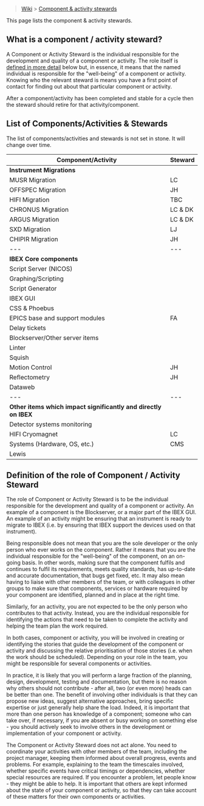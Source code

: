 > [Wiki](Home) > [Component & activity stewards](Component-&-Activity-Stewards)

This page lists the component & activity stewards.

## What is a component / activity steward?
A Component or Activity Steward is the individual responsible for the development and quality of a component or activity.  The role itself is [defined in more detail](#definitionSteward) below but, in essence, it means that the named individual is responsible for the "well-being" of a component or activity.  Knowing who the relevant steward is means you have a first point of contact for finding out about that particular component or activity.

After a component/activity has been completed and stable for a cycle then the steward should retire for that activity/component. 

## List of Components/Activities & Stewards
The list of components/activities and stewards is not set in stone.  It will change over time.

Component/Activity | Steward |
--- | --- |
**Instrument Migrations** | |
MUSR Migration | LC |
OFFSPEC Migration | JH |
HIFI Migration | TBC |
CHRONUS Migration | LC & DK |
ARGUS Migration | LC & DK |
SXD Migration | LJ |
CHIPIR Migration | JH |
--- | --- |
**IBEX Core components** |  |
Script Server (NICOS) | |
Graphing/Scripting |  |
Script Generator |  |
IBEX GUI |  |
CSS & Phoebus | |
EPICS base and support modules | FA |
Delay tickets | |
Blockserver/Other server items |  |
Linter |  |
Squish |  |
Motion Control | JH |
Reflectometry | JH |
Dataweb |  |
--- | --- |
**Other items which impact significantly and directly on IBEX** |  |
Detector systems monitoring |  |
HIFI Cryomagnet | LC |
Systems (Hardware, OS, etc.) | CMS |
Lewis |  |

<a name="definitionSteward"></a>
## Definition of the role of Component / Activity Steward
The role of Component or Activity Steward is to be the individual responsible for the development and quality of a component or activity.  An example of a component is the Blockserver, or a major part of the IBEX GUI.  An example of an activity might be ensuring that an instrument is ready to migrate to IBEX (i.e. by ensuring that IBEX support the devices used on that instrument).

Being responsible does not mean that you are the sole developer or the only person who ever works on the component.  Rather it means that you are the individual responsible for the "well-being" of the component, on an on-going basis.  In other words, making sure that the component fulfils and continues to fulfil its requirements, meets quality standards, has up-to-date and accurate documentation, that bugs get fixed, etc.  It may also mean having to liaise with other members of the team, or with colleagues in other groups to make sure that components, services or hardware required by your component are identified, planned and in place at the right time.

Similarly, for an activity, you are not expected to be the only person who contributes to that activity.  Instead, you are the individual responsible for identifying the actions that need to be taken to complete the activity and helping the team plan the work required.

In both cases, component or activity, you will be involved in creating or identifying the stories that guide the development of the component or activity and discussing the relative prioritisation of those stories (i.e. when the work should be scheduled).  Depending on your role in the team, you might be responsible for several components or activities.

In practice, it is likely that you will perform a large fraction of the planning, design, development, testing and documentation, but there is no reason why others should not contribute - after all, two (or even more) heads can be better than one.  The benefit of involving other individuals is that they can propose new ideas, suggest alternative approaches, bring specific expertise or just generally help share the load.  Indeed, it is important that more than one person has knowledge of a component; someone who can take over, if necessary, if you are absent or busy working on something else - you should actively seek to involve others in the development or implementation of your component or activity.

The Component or Activity Steward does not act alone.  You need to coordinate your activities with other members of the team, including the project manager, keeping them informed about overall progress, events and problems.  For example, explaining to the team the timescales involved, whether specific events have critical timings or dependencies, whether special resources are required.  If you encounter a problem, let people know - they might be able to help.  It is important that others are kept informed about the state of your component or activity, so that they can take account of these matters for their own components or activities.
